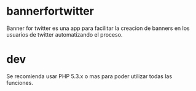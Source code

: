 bannerfortwitter
================

Banner for twitter es una app para facilitar la creacion de banners en los usuarios de twitter automatizando el proceso.

dev
==
Se recomienda usar PHP 5.3.x o mas para poder utilizar todas las funciones.
